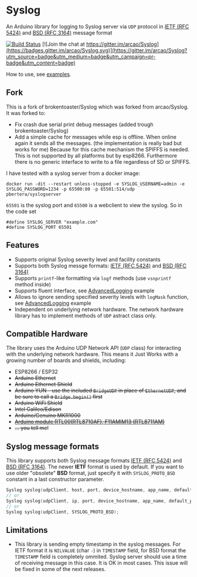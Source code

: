 # Syslog

An Arduino library for logging to Syslog server via `UDP` protocol in
[IETF (RFC 5424)] and [BSD (RFC 3164)] message format

[![Build Status](https://travis-ci.org/No3x/Syslog.svg?branch=master)](https://travis-ci.org/No3x/Syslog) [![Join the chat at https://gitter.im/arcao/Syslog](https://badges.gitter.im/arcao/Syslog.svg)](https://gitter.im/arcao/Syslog?utm_source=badge&utm_medium=badge&utm_campaign=pr-badge&utm_content=badge)

How to use, see [examples].

## Fork
This is a fork of brokentoaster/Syslog which was forked from arcao/Syslog.
It was forked to:
- Fix crash due serial print debug messages (added trough brokentoaster/Syslog)
- Add a simple cache for messages while esp is offline. When online again it sends all the messages. (the implementation is really bad but works for me)
Because for this cache mechanism the SPIFFS is needed. This is not supported by all platforms but by esp8266. Furthermore there is no generic interface to write to a file regardless of SD or SPIFFS.

I have tested with a syslog server from a docker image:
```
docker run -dit --restart unless-stopped -e SYSLOG_USERNAME=admin -e SYSLOG_PASSWORD=1234 -p 65500:80 -p 65501:514/udp pbertera/syslogserver
```
`65501` is the syslog port and `65500` is a webclient to view the syslog.
So in the code set
```
#define SYSLOG_SERVER "example.com"
#define SYSLOG_PORT 65501
```
## Features
 - Supports original Syslog severity level and facility constants
 - Supports both Syslog messge formats: [IETF (RFC 5424)] and [BSD (RFC 3164)]
 - Supports `printf`-like formatting via `logf` methods (use `vsnprintf` method
   inside)
 - Supports fluent interface, see [AdvancedLogging] example
 - Allows to ignore sending specified severity levels with `logMask` function,
   see [AdvancedLogging] example
 - Independent on underlying network hardware. The network hardware library has
   to implement methods of `UDP` astract class only.

## Compatible Hardware
The library uses the Arduino UDP Network API (`UDP` class) for interacting with
the underlying network hardware. This means it Just Works with a growing number
of boards and shields, including:

 - ESP8266 / ESP32
 - ~~Arduino Ethernet~~
 - ~~Arduino Ethernet Shield~~
 - ~~Arduino YUN – use the included `BridgeUDP` in place of `EthernetUDP`, and~~
   ~~be sure to call a `Bridge.begin()` first~~
 - ~~Arduino WiFi Shield~~
 - ~~Intel Galileo/Edison~~
 - ~~Arduino/Genuino MKR1000~~
 - ~~[Arduino module RTL00(RTL8710AF), F11AMIM13 (RTL8711AM)][RTLDUINO]~~
 - ~~... you tell me!~~

## Syslog message formats
This library supports both Syslog message formats [IETF (RFC 5424)] and
[BSD (RFC 3164)]. The newer **IETF** format is used by default. If you want to use
older "obsolete" **BSD** format, just specify it with `SYSLOG_PROTO_BSD` constant
in a last constructor parameter.

```c
Syslog syslog(udpClient, host, port, device_hostname, app_name, default_priority, SYSLOG_PROTO_BSD);
// or
Syslog syslog(udpClient, ip, port, device_hostname, app_name, default_priority, SYSLOG_PROTO_BSD);
// or
Syslog syslog(udpClient, SYSLOG_PROTO_BSD);
```

## Limitations
 - This library is sending empty timestamp in the syslog messages. For IETF
   format it is `NILVALUE` (char `-`) in `TIMESTAMP` field, for BSD format the
   `TIMESTAMP` field is completely ommited. Syslog server should use a time
   of receiving message in this case. It is OK in most cases. This issue will be
   fixed in some of the next releases.


[IETF (RFC 5424)]: https://tools.ietf.org/html/rfc5424
[BSD (RFC 3164)]: https://tools.ietf.org/html/rfc3164
[examples]: https://github.com/arcao/Syslog/tree/master/examples
[AdvancedLogging]: https://github.com/arcao/Syslog/blob/master/examples/AdvancedLogging/AdvancedLogging.ino
[RTLDUINO]: https://github.com/pvvx/RtlDuino
